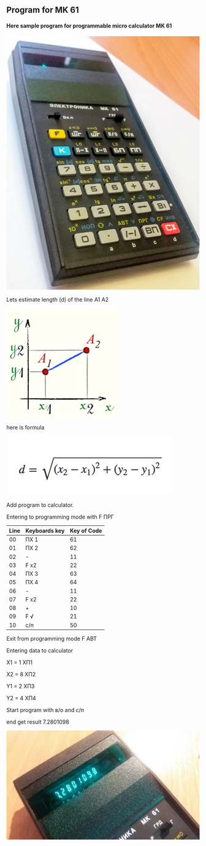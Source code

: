 ## Program for MK 61
#### Here sample program for programmable micro calculator MK 61

![MK 61](mk61.jpg)

Lets estimate length (d) of the line A1 A2

![Schema](schema.png)

here is formula

![Formula for calculating](formula.png)

Add program to calculator.

Entering to programming mode with F ПРГ

| Line  | Keyboards key  |Key of Code|
| :---- | :------------- |:----|
| 00       | ПХ 1      |61|
| 01       | ПХ 2      |62|
| 02       | -         |11|
| 03       | F x2      |22|
| 04       | ПХ 3      |63|
| 05       | ПX 4      |64|
| 06       | -         |11|
| 07       | F x2      |22|
| 08       | +         |10|
| 09       | F √       |21|
| 10       |с/п        |50|

Exit from programming mode F АВТ

Entering data to calculator

X1 =  1 XП1

X2 =  8 XП2

Y1 =  2 ХП3

Y2 =  4 ХП4

Start program with в/о and с/п

end get result  7.2801098

![Result](result.jpg)
